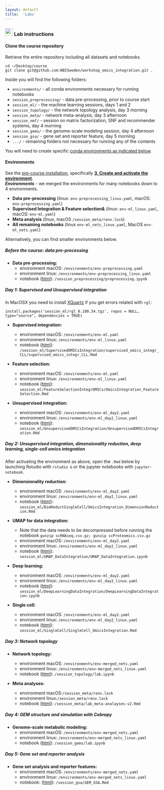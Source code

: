 ```yaml
---
layout: default
title:  'Labs'
---
```


### <img border="0" src="https://www.svgrepo.com/show/7421/computer.svg" width="25" height="25"> Lab instructions

#### Clone the course repository

Retrieve the entire repository including all datasets and notebooks.
```
cd ~/Desktop/course
git clone git@github.com:NBISweden/workshop_omics_integration.git .
```

Inside you will find the following folders:
- `environments/` - all conda environments necessary for running notebooks
- `session_preprocessing/` - data pre-processing, prior to course start
- `session_ml/` - the machine learning sessions, days 1 and 2
- `session_topology/` - the network topology analysis, day 3 morning
- `session_meta/` - network meta-analysis, day 3 afternoon
- `session_nmf/` - session on matrix factorization, SNF and recommender systems, day 4 morning
- `session_gems/` - the genome-scale modeling session, day 4 afternoon
- `session_gsa/` - gene set and reporter feature, day 5 morning
- `.../` - remaining folders not necessary for running any of the contents

You will need to create specific [conda environments as indicated below](#environments).

#### Environments

See the [pre-course installation](./precourse.md), specifically [**3. Create and activate the environment**](./precourse.md#3-create-and-activate-the-environment).  
***Environments*** - we merged the environments for many notebooks down to 4 environments. 
- **Data pre-processing** (linux: `env-preprocessing_linux.yaml`, macOS: `env-preprocessing.yaml`)
- **Supervised Integration & Feature selection&** (linux: `env-ml_linux.yaml`, macOS: `env-ml.yaml`)
- **Meta analysis** (linux, macOS `/session_meta/renv.lock`)
- **All remaining notebooks** (linux `env-ml_nets_linux.yaml`, MacOS `env-ml_nets.yaml`)

Alternatively, you can find smaller environments below.

##### Before the course: data pre-processing

- **Data pre-processing:**
    - environment macOS: `/environments/env-preprocessing.yaml` 
    - environment linux: `/environments/env-preprocessing_linux.yaml`
    - notebook ([html](https://nbisweden.github.io/workshop_omics_integration/session_preprocessing/preprocessing.html)): `/session_preprocessing/preprocessing.ipynb`


##### Day 1: Supervised and Unsupervised integration
In MacOSX you need to install [XQuartz](https://www.xquartz.org/) if you get errors related with `rgl`:
```
install.packages('session_ml/rgl_0.100.54.tgz', repos = NULL, type="source", dependencies = TRUE)
```

- **Supervised integration:**
    - environment macOS: `/environments/env-ml.yaml`
    - environment linux: `/environments/env-ml_linux.yaml`
    - notebook ([html](https://nbisweden.github.io/workshop_omics_integration/session_ml/SupervisedOMICsIntegration/supervised_omics_integr_CLL.html)): `/session_ml/SupervisedOMICsIntegration/supervised_omics_integr_CLL/supervised_omics_integr_CLL.Rmd`

- **Feature selection:**
    - environment macOS: `/environments/env-ml.yaml`
    - environment linux: `/environments/env-ml_linux.yaml`
    - notebook ([html](https://nbisweden.github.io/workshop_omics_integration/session_ml/FeatureSelectionIntegrOMICs/OmicsIntegration_FeatureSelection.html)): `session_ml/FeatureSelectionIntegrOMICs/OmicsIntegration_FeatureSelection.Rmd`


- **Unsupervised integration:**
    - environment macOS: `/environments/env-ml_day2.yaml`
    - environment linux: `/environments/env-ml_day2_linux.yaml`
    - notebook ([html](https://nbisweden.github.io/workshop_omics_integration/session_ml/UnsupervisedOMICsIntegration/UnsupervisedOMICsIntegration.html)): `session_ml/UnsupervisedOMICsIntegration/UnsupervisedOMICsIntegration.Rmd`



##### Day 2: Unsupervised integration, dimensionality reduction, deep learning, single-cell omics integration
After activating the environment as above, open the `.Rmd` below by launching Rstudio with `rstudio &` or the jupyter notebooks with `jupyter-notebook`.

- **Dimensionality reduction:**
    - environment macOS: `/environments/env-ml_day2.yaml`
    - environment linux: `/environments/env-ml_day2_linux.yaml`
    - notebook ([html](https://nbisweden.github.io/workshop_omics_integration/session_ml/DimReductSingleCell/OmicsIntegration_DimensionReduction.html)): `session_ml/DimReductSingleCell/OmicsIntegration_DimensionReduction.Rmd`


- **UMAP for data integration:**
    - Note that the data needs to be decompressed before running the notebook `gunzip scRNAseq.csv.gz; gunzip scProteomics.csv.gz`
    - environment macOS: `/environments/env-ml_day2.yaml`
    - environment linux: `/environments/env-ml_day2_linux.yaml`
    - notebook ([html](https://nbisweden.github.io/workshop_omics_integration/session_ml/UMAP_DataIntegration/UMAP_DataIntegration.html)): `session_ml/UMAP_DataIntegration/UMAP_DataIntegration.ipynb`


- **Deep learning:**
    - environment macOS: `/environments/env-ml_day2.yaml`
    - environment linux: `/environments/env-ml_day2_linux.yaml`
    - notebook ([html](https://nbisweden.github.io/workshop_omics_integration/session_ml/DeepLearningDataIntegration/DeepLearningDataIntegration.html)): `session_ml/DeepLearningDataIntegration/DeepLearningDataIntegration.ipynb`


- **Single cell:**
    - environment macOS: `/environments/env-ml_day2.yaml`
    - environment linux: `/environments/env-ml_day2_linux.yaml`
    - notebook ([html](https://nbisweden.github.io/workshop_omics_integration/session_ml/SingleCell/SingleCell_OmicsIntegration.html)): `session_ml/SingleCell/SingleCell_OmicsIntegration.Rmd`


##### Day 3: Network topology
- **Network topology:**
    - environment macOS: `/environments/env-merged_nets.yaml`
    - environment linux: `/environments/env-merged_nets_linux.yaml`
    - notebook ([html](https://nbisweden.github.io/workshop_omics_integration/session_topology/lab.html)): `/session_topology/lab.ipynb`


- **Meta analyses:**
    - environment macOS:`/session_meta/renv.lock`
    - environment linux:`/session_meta/renv.lock`
    - notebook ([html](https://nbisweden.github.io/workshop_omics_integration/session_meta/lab_meta-analayses-v2.html)): `/session_meta/lab_meta-analayses-v2.Rmd`


##### Day 4: GEM structure and simulation with Cobrapy
- **Genome-scale metabolic modeling:**
    - environment macOS: `/environments/env-merged_nets.yaml`
    - environment linux: `/environments/env-merged_nets_linux.yaml`
    - notebook ([html](https://nbisweden.github.io/workshop_omics_integration/session_gems/lab.html)): `/session_gems/lab.ipynb`


##### Day 5: Gene set and reporter analysis
- **Gene set analysis and reporter features:**
    - environment macOS: `/environments/env-merged_nets.yaml`
    - environment linux: `/environments/env-merged_nets_linux.yaml`
    - notebook: ([html](https://nbisweden.github.io/workshop_omics_integration/session_gsa/GEM_GSA.html)): `/session_gsa/GEM_GSA.Rmd`